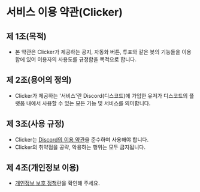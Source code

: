 # 서비스 이용 약관(Clicker)
## 제 1조(목적)
- 본 약관은 Clicker가 제공하는 공지, 자동화 버튼, 투표와 같은 봇의 기능들을 이용함에 있어 이용자의 사용도를 규정함을 목적으로 합니다.
## 제 2조(용어의 정의)
- Clicker가 제공하는 '서비스'란 Discord(디스코드)에 가입한 유저가 디스코드의 플랫폼 내에서 사용할 수 있는 모든 기능 및 서비스를 의미합니다.

## 제 3조(사용 규정)
- Clicker는 [Discord의 이용 약관](https://discord.com/terms)을 준수하며 사용해야 합니다.
- Clicker의 취약점을 공략, 악용하는 행위는 모두 금지됩니다.

## 제 4조(개인정보 이용)
- [개인정보 보호 정책](/About/기타/개인정보보호정책.md)란을 확인해 주세요.
